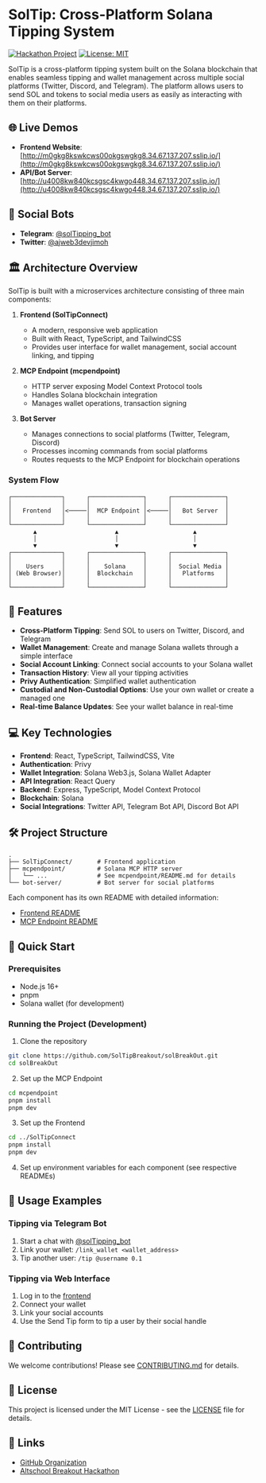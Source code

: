 # SolTip: Cross-Platform Solana Tipping System

[![Hackathon Project](https://img.shields.io/badge/Hackathon-Altschool%20Breakout-blue)](https://earn.superteam.fun/listing/altschool-breakout-hackathon-track-or-superteam-nigeria-demo-day/)
[![License: MIT](https://img.shields.io/badge/License-MIT-yellow.svg)](https://opensource.org/licenses/MIT)

SolTip is a cross-platform tipping system built on the Solana blockchain that enables seamless tipping and wallet management across multiple social platforms (Twitter, Discord, and Telegram). The platform allows users to send SOL and tokens to social media users as easily as interacting with them on their platforms.

## 🌐 Live Demos

- **Frontend Website**: [http://m0gkg8kswkcws00okgswgkg8.34.67.137.207.sslip.io/](http://m0gkg8kswkcws00okgswgkg8.34.67.137.207.sslip.io/)
- **API/Bot Server**: [http://u4008kw840kcsgsc4kwgo448.34.67.137.207.sslip.io/](http://u4008kw840kcsgsc4kwgo448.34.67.137.207.sslip.io/)

## 🤖 Social Bots

- **Telegram**: [@solTipping_bot](https://t.me/solTipping_bot)
- **Twitter**: [@ajweb3devjimoh](https://twitter.com/ajweb3devjimoh)

## 🏛️ Architecture Overview

SolTip is built with a microservices architecture consisting of three main components:

1. **Frontend (SolTipConnect)**
   - A modern, responsive web application
   - Built with React, TypeScript, and TailwindCSS
   - Provides user interface for wallet management, social account linking, and tipping

2. **MCP Endpoint (mcpendpoint)**
   - HTTP server exposing Model Context Protocol tools
   - Handles Solana blockchain integration
   - Manages wallet operations, transaction signing

3. **Bot Server**
   - Manages connections to social platforms (Twitter, Telegram, Discord)
   - Processes incoming commands from social platforms
   - Routes requests to the MCP Endpoint for blockchain operations

### System Flow

```
┌──────────────┐      ┌───────────────┐      ┌───────────────┐
│              │      │               │      │               │
│   Frontend   │<─────│  MCP Endpoint │<─────│   Bot Server  │
│              │      │               │      │               │
└──────────────┘      └───────────────┘      └───────────────┘
       ▲                      ▲                     ▲
       │                      │                     │
       ▼                      ▼                     ▼
┌──────────────┐      ┌───────────────┐      ┌───────────────┐
│              │      │               │      │               │
│    Users     │      │    Solana     │      │  Social Media │
│ (Web Browser)│      │  Blockchain   │      │   Platforms   │
│              │      │               │      │               │
└──────────────┘      └───────────────┘      └───────────────┘
```

## 🚀 Features

- **Cross-Platform Tipping**: Send SOL to users on Twitter, Discord, and Telegram
- **Wallet Management**: Create and manage Solana wallets through a simple interface
- **Social Account Linking**: Connect social accounts to your Solana wallet
- **Transaction History**: View all your tipping activities
- **Privy Authentication**: Simplified wallet authentication
- **Custodial and Non-Custodial Options**: Use your own wallet or create a managed one
- **Real-time Balance Updates**: See your wallet balance in real-time

## 💻 Key Technologies

- **Frontend**: React, TypeScript, TailwindCSS, Vite
- **Authentication**: Privy
- **Wallet Integration**: Solana Web3.js, Solana Wallet Adapter
- **API Integration**: React Query
- **Backend**: Express, TypeScript, Model Context Protocol
- **Blockchain**: Solana
- **Social Integrations**: Twitter API, Telegram Bot API, Discord Bot API

## 🛠️ Project Structure

```
.
├── SolTipConnect/       # Frontend application
├── mcpendpoint/         # Solana MCP HTTP server
│   └── ...              # See mcpendpoint/README.md for details
└── bot-server/          # Bot server for social platforms
```

Each component has its own README with detailed information:
- [Frontend README](./SolTipConnect/README.md)
- [MCP Endpoint README](./mcpendpoint/README.md)

## 🚀 Quick Start

### Prerequisites

- Node.js 16+
- pnpm
- Solana wallet (for development)

### Running the Project (Development)

1. Clone the repository
```bash
git clone https://github.com/SolTipBreakout/solBreakOut.git
cd solBreakOut
```

2. Set up the MCP Endpoint
```bash
cd mcpendpoint
pnpm install
pnpm dev
```

3. Set up the Frontend
```bash
cd ../SolTipConnect
pnpm install
pnpm dev
```

4. Set up environment variables for each component (see respective READMEs)

## 📝 Usage Examples

### Tipping via Telegram Bot
1. Start a chat with [@solTipping_bot](https://t.me/solTipping_bot)
2. Link your wallet: `/link_wallet <wallet_address>`
3. Tip another user: `/tip @username 0.1`

### Tipping via Web Interface
1. Log in to the [frontend](http://m0gkg8kswkcws00okgswgkg8.34.67.137.207.sslip.io/)
2. Connect your wallet
3. Link your social accounts
4. Use the Send Tip form to tip a user by their social handle

## 👥 Contributing

We welcome contributions! Please see [CONTRIBUTING.md](./CONTRIBUTING.md) for details.

## 📄 License

This project is licensed under the MIT License - see the [LICENSE](./LICENSE) file for details.

## 🔗 Links

- [GitHub Organization](https://github.com/SolTipBreakout)
- [Altschool Breakout Hackathon](https://earn.superteam.fun/listing/altschool-breakout-hackathon-track-or-superteam-nigeria-demo-day/) 
